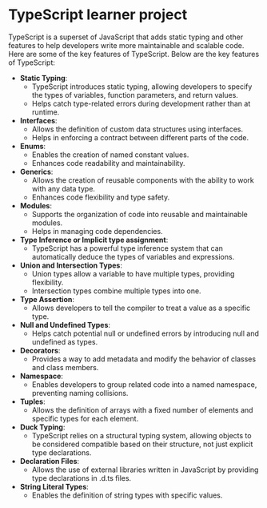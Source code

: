 # TypeScript learner project
TypeScript is a superset of JavaScript that adds static typing and other features to help developers write more maintainable and scalable code. Here are some of the key features of TypeScript. Below are the key features of TypeScript:
- **Static Typing**:
    - TypeScript introduces static typing, allowing developers to specify the types of variables, function parameters, and return values.
    - Helps catch type-related errors during development rather than at runtime.
- **Interfaces**:
    - Allows the definition of custom data structures using interfaces.
    - Helps in enforcing a contract between different parts of the code.
- **Enums**:
    - Enables the creation of named constant values.
    - Enhances code readability and maintainability.
- **Generics**:
    - Allows the creation of reusable components with the ability to work with any data type.
    - Enhances code flexibility and type safety.
- **Modules**:
    - Supports the organization of code into reusable and maintainable modules.
    - Helps in managing code dependencies.
- **Type Inference or Implicit type assignment**:
    - TypeScript has a powerful type inference system that can automatically deduce the types of variables and expressions.
- **Union and Intersection Types**:
    - Union types allow a variable to have multiple types, providing flexibility.
    - Intersection types combine multiple types into one.
- **Type Assertion**:
    - Allows developers to tell the compiler to treat a value as a specific type.
- **Null and Undefined Types**:
    - Helps catch potential null or undefined errors by introducing null and undefined as types.
- **Decorators**:
    - Provides a way to add metadata and modify the behavior of classes and class members.
- **Namespace**:
    - Enables developers to group related code into a named namespace, preventing naming collisions.
- **Tuples**:
    - Allows the definition of arrays with a fixed number of elements and specific types for each element.
- **Duck Typing**:
    - TypeScript relies on a structural typing system, allowing objects to be considered compatible based on their structure, not just explicit type declarations.
- **Declaration Files**:
    - Allows the use of external libraries written in JavaScript by providing type declarations in .d.ts files.
- **String Literal Types**:
    - Enables the definition of string types with specific values.
